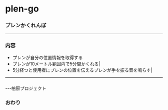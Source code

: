 # plen-go
### プレンかくれんぼ





---


### 内容
- プレンが自分の位置情報を取得する
- プレンが10メートル範囲内で5分間かくれる|
- 5分経つと使用者にプレンの位置を伝えるプレンが手を振る音を鳴らす|

---


### 


---柏原プロジェクト


### おわり
